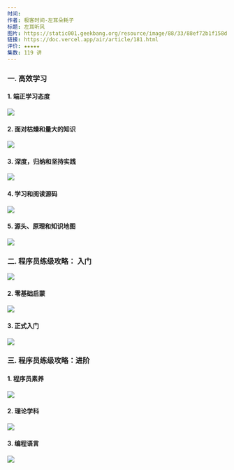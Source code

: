 ```yaml
---
时间: 
作者: 极客时间-左耳朵耗子
标题: 左耳听风
图片: https://static001.geekbang.org/resource/image/88/33/88ef72b1f158dc74666d9f8974a98233.png?x-oss-process=image/resize,w_407,h_407/format,webp
链接: https://doc.vercel.app/air/article/181.html
评价: ★★★★★
集数: 119 讲
---
```

### 一. 高效学习

#### 1. 端正学习态度

![](Pasted%20image%2020231112112245.png)

#### 2. 面对枯燥和量大的知识

![](Pasted%20image%2020231112112312.png)

#### 3. 深度，归纳和坚持实践

![](Pasted%20image%2020231112112335.png)

#### 4. 学习和阅读源码

![](Pasted%20image%2020231112112349.png)

#### 5. 源头、原理和知识地图

![](Pasted%20image%2020231112112404.png)

### 二. 程序员练级攻略： 入门

![](Pasted%20image%2020231112112422.png)

#### 2. 零基础启蒙

![](Pasted%20image%2020231112112436.png)

#### 3. 正式入门

![](Pasted%20image%2020231112112452.png)
### 三. 程序员练级攻略：进阶

#### 1. 程序员素养

![](Pasted%20image%2020231112112519.png)


#### 2. 理论学科

![](Pasted%20image%2020231112112531.png)

#### 3. 编程语言

![](Pasted%20image%2020231112112544.png)

